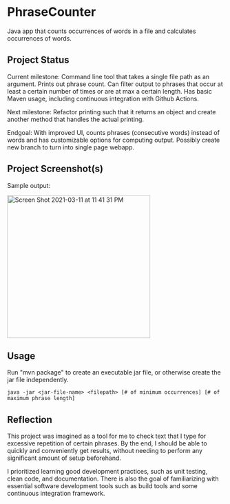 # PhraseCounter
Java app that counts occurrences of words in a file and calculates occurrences of words.

## Project Status
Current milestone:
Command line tool that takes a single file path as an argument. Prints out phrase count.
Can filter output to phrases that occur at least a certain number of times or are at max a certain length.
Has basic Maven usage, including continuous integration with Github Actions.

Next milestone:
Refactor printing such that it returns an object and create another method that handles the actual printing.

Endgoal:
With improved UI, counts phrases (consecutive words) instead of words and has customizable options for computing output.
Possibly create new branch to turn into single page webapp.

## Project Screenshot(s)
Sample output:

<img width="332" alt="Screen Shot 2021-03-11 at 11 41 31 PM" src="https://user-images.githubusercontent.com/25709225/110908406-9da4f800-82c3-11eb-96de-a81088ff1cc3.png">


## Usage
Run "mvn package" to create an executable jar file, or otherwise create the jar file independently.

`java -jar <jar-file-name> <filepath> [# of minimum occurrences] [# of maximum phrase length]`


## Reflection
This project was imagined as a tool for me to check text that I type for excessive repetition of certain phrases. 
By the end, I should be able to quickly and conveniently get results, without needing to perform any significant amount of 
setup beforehand.

I prioritized learning good development practices, such as unit testing, clean code, and documentation. There is also the 
goal of familiarizing with essential software development tools such as build tools and some continuous integration framework.

